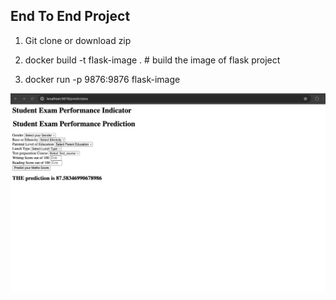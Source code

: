 ## End To End Project


1. Git clone or download zip

2. docker build -t flask-image . # build the image of flask project

3. docker run -p 9876:9876 flask-image

![Screenshot](./images/image.png)